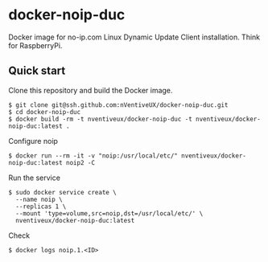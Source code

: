 # docker-noip-duc
Docker image for no-ip.com Linux Dynamic Update Client installation. Think for RaspberryPi. 

## Quick start

Clone this repository and build the Docker image.

```shell
$ git clone git@ssh.github.com:nVentiveUX/docker-noip-duc.git
$ cd docker-noip-duc
$ docker build -rm -t nventiveux/docker-noip-duc -t nventiveux/docker-noip-duc:latest .
```

Configure noip

```shell
$ docker run --rm -it -v "noip:/usr/local/etc/" nventiveux/docker-noip-duc:latest noip2 -C
```

Run the service

```shell
$ sudo docker service create \
  --name noip \
  --replicas 1 \
  --mount 'type=volume,src=noip,dst=/usr/local/etc/' \
  nventiveux/docker-noip-duc:latest
```

Check

```shell
$ docker logs noip.1.<ID>
```
